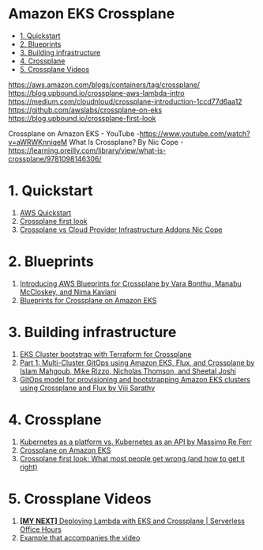 <h1>Amazon EKS Crossplane</h1>

<!-- TOC -->

- [1. Quickstart](#1-quickstart)
- [2. Blueprints](#2-blueprints)
- [3. Building infrastructure](#3-building-infrastructure)
- [4. Crossplane](#4-crossplane)
- [5. Crossplane Videos](#5-crossplane-videos)

<!-- /TOC -->

https://aws.amazon.com/blogs/containers/tag/crossplane/
https://blog.upbound.io/crossplane-aws-lambda-intro
https://medium.com/cloudnloud/crossplane-introduction-1ccd77d6aa12
https://github.com/awslabs/crossplane-on-eks
https://blog.upbound.io/crossplane-first-look

Crossplane on Amazon EKS - YouTube -https://www.youtube.com/watch?v=aWRWKnniqeM
What Is Crossplane? By Nic Cope - https://learning.oreilly.com/library/view/what-is-crossplane/9781098146306/

# 1. Quickstart

1. [AWS Quickstart](https://docs.crossplane.io/master/getting-started/provider-aws/)
2. [Crossplane first look](https://blog.upbound.io/crossplane-first-look)
3. [Crossplane vs Cloud Provider Infrastructure Addons Nic Cope](https://blog.crossplane.io/crossplane-vs-cloud-infrastructure-addons/)

# 2. Blueprints

1. [Introducing AWS Blueprints for Crossplane by Vara Bonthu, Manabu McCloskey, and Nima Kaviani](https://aws.amazon.com/blogs/opensource/introducing-aws-blueprints-for-crossplane/)
2. [Blueprints for Crossplane on Amazon EKS](https://github.com/awslabs/crossplane-on-eks)

# 3. Building infrastructure

1. [EKS Cluster bootstrap with Terraform for Crossplane](https://github.com/awslabs/crossplane-on-eks/blob/main/bootstrap/terraform/README.md)
2. [Part 1: Multi-Cluster GitOps using Amazon EKS, Flux, and Crossplane by Islam Mahgoub, Mike Rizzo, Nicholas Thomson, and Sheetal Joshi](https://aws.amazon.com/blogs/containers/part-1-build-multi-cluster-gitops-using-amazon-eks-flux-cd-and-crossplane/)
3. [GitOps model for provisioning and bootstrapping Amazon EKS clusters using Crossplane and Flux by Viji Sarathy](https://aws.amazon.com/blogs/containers/gitops-model-for-provisioning-and-bootstrapping-amazon-eks-clusters-using-crossplane-and-flux/)

# 4. Crossplane

1. [Kubernetes as a platform vs. Kubernetes as an API by Massimo Re Ferr](https://aws.amazon.com/blogs/containers/kubernetes-as-a-platform-vs-kubernetes-as-an-api-2/)
2. [Crossplane on Amazon EKS](https://www.youtube.com/watch?v=aWRWKnniqeM)
3. [Crossplane first look: What most people get wrong (and how to get it right)](https://blog.upbound.io/crossplane-first-look)

# 5. Crossplane Videos

1. [**[MY NEXT]** Deploying Lambda with EKS and Crossplane | Serverless Office Hours](https://www.youtube.com/watch?v=8CdyxX7eGkA)
2. [Example that accompanies the video](https://github.com/awslabs/crossplane-on-eks/blob/main/examples/upbound-aws-provider/composite-resources/serverless-examples/sqs-lambda-s3/README.md)



